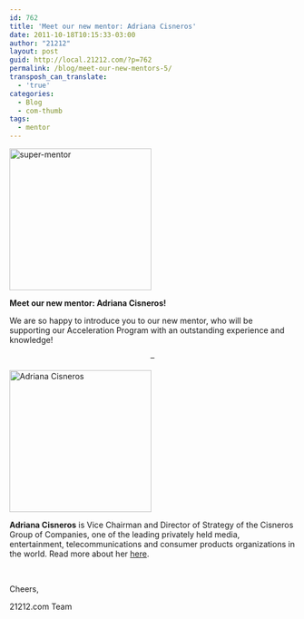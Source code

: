 ```yaml
---
id: 762
title: 'Meet our new mentor: Adriana Cisneros'
date: 2011-10-18T10:15:33-03:00
author: "21212"
layout: post
guid: http://local.21212.com/?p=762
permalink: /blog/meet-our-new-mentors-5/
transposh_can_translate:
  - 'true'
categories:
  - Blog
  - com-thumb
tags:
  - mentor
---
```

<img class="aligncenter size-full wp-image-311" src="{{ site.url }}/assets/wp-content/uploads/2011/07/super-mentor.png" alt="super-mentor" width="250" height="250" srcset="{{ site.url }}/assets/wp-content/uploads/2011/07/super-mentor.png 250w, {{ site.url }}/assets/wp-content/uploads/2011/07/super-mentor-150x150.png 150w" sizes="(max-width: 250px) 100vw, 250px" />

**Meet our new mentor: Adriana Cisneros!**

We are so happy to introduce you to our new mentor, who will be supporting our Acceleration Program with an outstanding experience and knowledge!

<!--more ..are you curious? Meet her now!-->

<p style="text-align: center">
  &#8211;
</p>

<p style="text-align: left">
  <img class="aligncenter size-full wp-image-670" src="{{ site.url }}/assets/wp-content/uploads/2011/09/ACG-en-RD-1-e1316747428556.jpg" alt="Adriana Cisneros" width="250" height="250" srcset="{{ site.url }}/assets/wp-content/uploads/2011/09/ACG-en-RD-1-e1316747428556.jpg 250w, {{ site.url }}/assets/wp-content/uploads/2011/09/ACG-en-RD-1-e1316747428556-150x150.jpg 150w" sizes="(max-width: 250px) 100vw, 250px" />
</p>

**Adriana Cisneros** is Vice Chairman and Director of Strategy of the Cisneros Group of Companies, one of the leading privately held media, entertainment, telecommunications and consumer products organizations in the world. Read more about her [here](http://local.21212.com/team/adriana-cisneros/ "Adriana Cisneiros").

&nbsp;

Cheers,

21212.com Team